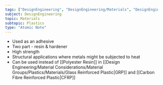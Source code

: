 ```yaml
---
tags: ["DesignEngineering", "DesignEngineering/Materials", "DesignEngineering/Materials/Plastics", "DesignEngineering/Materials/Plastics/Materials"]
subject: DesignEngineering
topic: Materials
subtopic: Plastics
type: "Atomic Note"
---
```

 
 - Used as an adhesive
 - Two part - resin & hardener
 - High strength
 - Structural applications where metals might be subjected to heat
 - Can be used instead of [[Polyester Resin]] in [[Design Engineering/Material Considerations/Material Groups/Plastics/Materials/Glass Reinforced Plastic|GRP]] and [[Carbon Fibre Reinforced Plastic|CFRP]]